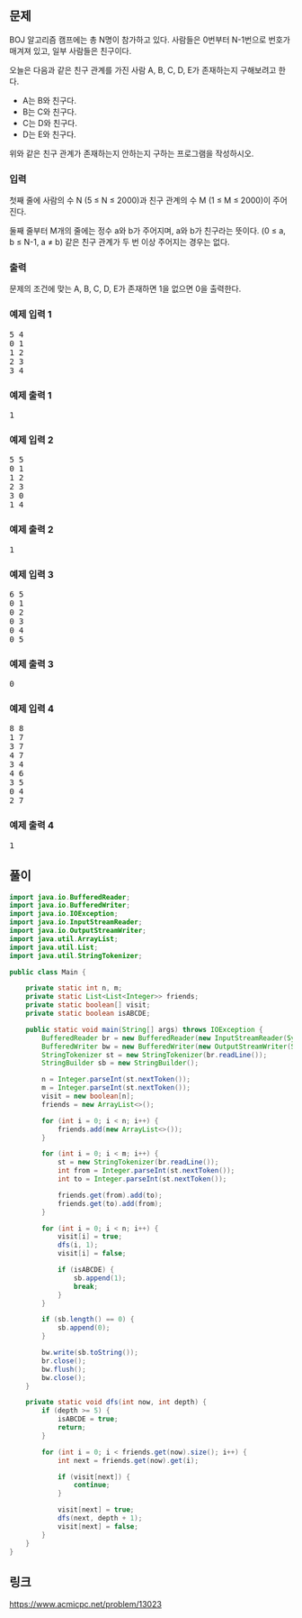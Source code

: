 <h2>문제</h2>
<p>BOJ 알고리즘 캠프에는 총 N명이 참가하고 있다. 사람들은 0번부터 N-1번으로 번호가 매겨져 있고, 일부 사람들은 친구이다.</p>

<p>오늘은 다음과 같은 친구 관계를 가진 사람 A, B, C, D, E가 존재하는지 구해보려고 한다.</p>

<ul>
	<li>A는 B와 친구다.</li>
	<li>B는 C와 친구다.</li>
	<li>C는 D와 친구다.</li>
	<li>D는 E와 친구다.</li>
</ul>

<p>위와 같은 친구 관계가 존재하는지 안하는지 구하는 프로그램을 작성하시오.</p>

<h3>입력</h3>
<p>첫째 줄에 사람의 수 N (5 &le; N &le; 2000)과 친구 관계의 수 M (1 &le; M &le; 2000)이 주어진다.</p>

<p>둘째 줄부터 M개의 줄에는 정수 a와 b가 주어지며, a와 b가 친구라는 뜻이다. (0 &le; a, b &le; N-1, a &ne; b) 같은 친구 관계가 두 번 이상 주어지는 경우는 없다.</p>

<h3>출력</h3>
<p>문제의 조건에 맞는 A, B, C, D, E가 존재하면 1을 없으면 0을 출력한다.</p>

<h3>예제 입력 1</h3>
<pre class="sampledata" id="sample-input-1">5 4
0 1
1 2
2 3
3 4
</pre>
<h3>예제 출력 1</h3>
<pre class="sampledata" id="sample-output-1">1
</pre>
<h3>예제 입력 2</h3>
<pre class="sampledata" id="sample-input-2">5 5
0 1
1 2
2 3
3 0
1 4
</pre>
<h3>예제 출력 2</h3>
<pre class="sampledata" id="sample-output-2">1
</pre>
<h3>예제 입력 3</h3>
<pre class="sampledata" id="sample-input-3">6 5
0 1
0 2
0 3
0 4
0 5
</pre>
<h3>예제 출력 3</h3>
<pre class="sampledata" id="sample-output-3">0
</pre>
<h3>예제 입력 4</h3>
<pre class="sampledata" id="sample-input-4">8 8
1 7
3 7
4 7
3 4
4 6
3 5
0 4
2 7
</pre>
<h3>예제 출력 4</h3>
<pre class="sampledata" id="sample-output-4">1
</pre>

## 풀이
``` java
import java.io.BufferedReader;
import java.io.BufferedWriter;
import java.io.IOException;
import java.io.InputStreamReader;
import java.io.OutputStreamWriter;
import java.util.ArrayList;
import java.util.List;
import java.util.StringTokenizer;

public class Main {

	private static int n, m;
	private static List<List<Integer>> friends;
	private static boolean[] visit;
	private static boolean isABCDE;

	public static void main(String[] args) throws IOException {
		BufferedReader br = new BufferedReader(new InputStreamReader(System.in));
		BufferedWriter bw = new BufferedWriter(new OutputStreamWriter(System.out));
		StringTokenizer st = new StringTokenizer(br.readLine());
		StringBuilder sb = new StringBuilder();

		n = Integer.parseInt(st.nextToken());
		m = Integer.parseInt(st.nextToken());
		visit = new boolean[n];
		friends = new ArrayList<>();

		for (int i = 0; i < n; i++) {
			friends.add(new ArrayList<>());
		}

		for (int i = 0; i < m; i++) {
			st = new StringTokenizer(br.readLine());
			int from = Integer.parseInt(st.nextToken());
			int to = Integer.parseInt(st.nextToken());

			friends.get(from).add(to);
			friends.get(to).add(from);
		}

		for (int i = 0; i < n; i++) {
			visit[i] = true;
			dfs(i, 1);
			visit[i] = false;

			if (isABCDE) {
				sb.append(1);
				break;
			}
		}

		if (sb.length() == 0) {
			sb.append(0);
		}

		bw.write(sb.toString());
		br.close();
		bw.flush();
		bw.close();
	}

	private static void dfs(int now, int depth) {
		if (depth >= 5) {
			isABCDE = true;
			return;
		}

		for (int i = 0; i < friends.get(now).size(); i++) {
			int next = friends.get(now).get(i);

			if (visit[next]) {
				continue;
			}

			visit[next] = true;
			dfs(next, depth + 1);
			visit[next] = false;
		}
	}
}
```

## 링크
https://www.acmicpc.net/problem/13023
